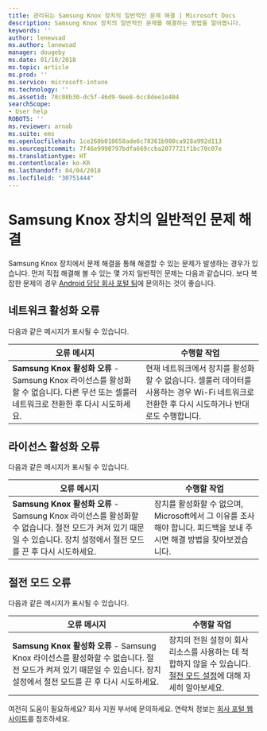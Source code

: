```yaml
---
title: 관리되는 Samsung Knox 장치의 일반적인 문제 해결 | Microsoft Docs
description: Samsung Knox 장치의 일반적인 문제를 해결하는 방법을 알아봅니다.
keywords: ''
author: lenewsad
ms.author: lanewsad
manager: dougeby
ms.date: 01/10/2018
ms.topic: article
ms.prod: ''
ms.service: microsoft-intune
ms.technology: ''
ms.assetid: 78c08b30-dc5f-46d9-9ee8-6cc8dee1e404
searchScope:
- User help
ROBOTS: ''
ms.reviewer: arnab
ms.suite: ems
ms.openlocfilehash: 1ce260b010658ade6c78361b980ca928a992d113
ms.sourcegitcommit: 7f46e9990797bdfa669ccba2077721f1bc70c07e
ms.translationtype: HT
ms.contentlocale: ko-KR
ms.lasthandoff: 04/04/2018
ms.locfileid: "30751444"
---
```

# <a name="fix-common-issues-with-your-samsung-knox-device"></a>Samsung Knox 장치의 일반적인 문제 해결

Samsung Knox 장치에서 문제 해결을 통해 해결할 수 있는 문제가 발생하는 경우가 있습니다. 먼저 직접 해결해 볼 수 있는 몇 가지 일반적인 문제는 다음과 같습니다. 보다 복잡한 문제의 경우 [Android 담당 회사 포털 팀](https://github.com/MicrosoftDocs/IntuneDocs/blob/master/intune-user-help/send-logs-to-microsoft-android.md)에 문의하는 것이 좋습니다.

## <a name="network-activation-error"></a>네트워크 활성화 오류

다음과 같은 메시지가 표시될 수 있습니다.

|오류 메시지|수행할 작업|
|---|---|
|**Samsung Knox 활성화 오류** - Samsung Knox 라이선스를 활성화할 수 없습니다. 다른 무선 또는 셀룰러 네트워크로 전환한 후 다시 시도하세요.|현재 네트워크에서 장치를 활성화할 수 없습니다. 셀룰러 데이터를 사용하는 경우 Wi-Fi 네트워크로 전환한 후 다시 시도하거나 반대로도 수행합니다.|

## <a name="license-activation-error"></a>라이선스 활성화 오류

다음과 같은 메시지가 표시될 수 있습니다.

|오류 메시지|수행할 작업|
|---|---|
|**Samsung Knox 활성화 오류** - Samsung Knox 라이선스를 활성화할 수 없습니다. 절전 모드가 켜져 있기 때문일 수 있습니다. 장치 설정에서 절전 모드를 끈 후 다시 시도하세요.|장치를 활성화할 수 없으며, Microsoft에서 그 이유를 조사해야 합니다. 피드백을 보내 주시면 해결 방법을 찾아보겠습니다.|

## <a name="power-saving-mode-error"></a>절전 모드 오류

다음과 같은 메시지가 표시될 수 있습니다.

|오류 메시지|수행할 작업|
|---|---|
|**Samsung Knox 활성화 오류** - Samsung Knox 라이선스를 활성화할 수 없습니다. 절전 모드가 켜져 있기 때문일 수 있습니다. 장치 설정에서 절전 모드를 끈 후 다시 시도하세요. |장치의 전원 설정이 회사 리소스를 사용하는 데 적합하지 않을 수 있습니다. [절전 모드 설정](power-saving-mode-android.md)에 대해 자세히 알아보세요.|

여전히 도움이 필요하세요? 회사 지원 부서에 문의하세요. 연락처 정보는 [회사 포털 웹 사이트](https://portal.manage.microsoft.com#HelpDeskDialog)를 참조하세요.
